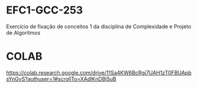 # EFC1-GCC-253
Exercício de fixação de conceitos 1 da disciplina de Complexidade e Projeto de Algoritmos 

# COLAB
https://colab.research.google.com/drive/11Sa4KW6BcRgi7UAH1zT0FBUApbsYnGvS?authuser=1#scrollTo=XAdlKnDBj5uB
